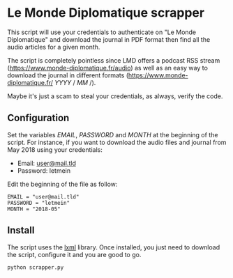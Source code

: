 Le Monde Diplomatique scrapper
==============================

This script will use your credentials to authenticate on "Le Monde Diplomatique" and download the journal in PDF format then find all the audio articles for a given month.

The script is completely pointless since LMD offers a podcast RSS stream (https://www.monde-diplomatique.fr/audio) as well as an easy way to download the journal in different formats (https://www.monde-diplomatique.fr/ _YYYY_ / _MM_ /).

Maybe it's just a scam to steal your credentials, as always, verify the code.


Configuration
-------------

Set the variables _EMAIL_, _PASSWORD_ and _MONTH_ at the beginning of the script. For instance, if you want to download the audio files and journal from May 2018 using your credentials:

 * Email: user@mail.tld
 * Password: letmein

 Edit the beginning of the file as follow:

 ```
 EMAIL = "user@mail.tld"
 PASSWORD = "letmein"
 MONTH = "2018-05"
 ```


 Install
 -------

The script uses the [lxml](http://lxml.de/installation.html) library. Once installed, you just need to download the script, configure it and you are good to go.

```python scrapper.py```
